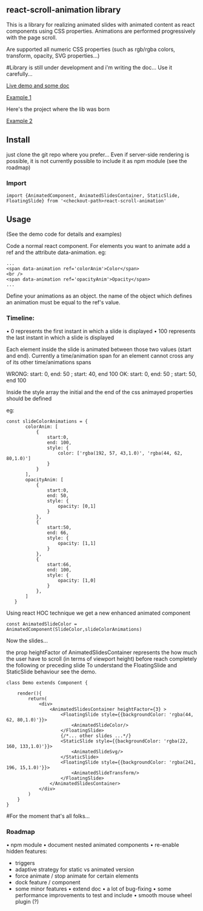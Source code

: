 ## react-scroll-animation library

This is a library for realizing animated slides with animated content as react components using CSS properties.
Animations are performed progressively with the page scroll.

Are supported all numeric CSS properties (such as rgb/rgba colors, transform, opacity, SVG properties...)

#Library is still under development and i'm writing the doc... Use it carefully...


[Live demo and some doc](http://getapper.com/demo)


[Example 1](http://getapper.com/)

Here's the project where the lib was born

[Example 2](https://eduscopio.it/percorso-studenti-scelta-scuola-superiore)


## Install
just clone the git repo where you prefer... Even if server-side rendering is possible, it is not currently possible to include it as npm module (see the roadmap)

### Import
```
import {AnimatedComponent, AnimatedSlidesContainer, StaticSlide, FloatingSlide} from '<checkout-path>react-scroll-animation'
```

## Usage
(See the demo code for details and examples)

Code a normal react component. For elements you want to animate add a ref and the attribute data-animation.
eg:
```
...
<span data-animation ref='colorAnim'>Color</span>
<br />
<span data-animation ref='opacityAnim'>Opacity</span>
...
```

Define your animations as an object.
the name of the object which defines an animation must be equal to the ref's value.

### Timeline:
• 0 represents the first instant in which a slide is displayed
• 100 represents the last instant in which a slide is displayed

Each element inside the slide is animated between those two values (start and end).
Currently a time/animation span for an element cannot cross any of its other time/animations spans

WRONG: start: 0, end: 50 ; start: 40, end 100
OK: start: 0, end: 50 ; start: 50, end 100

Inside the style array the initial and the end of the css animayed properties should be defined

eg:
```
const slideColorAnimations = {
       colorAnim: [
           {
               start:0,
               end: 100,
               style: {
                   color: ['rgba(192, 57, 43,1.0)', 'rgba(44, 62, 80,1.0)']
               }
           }
       ],
       opacityAnim: [
           {
               start:0,
               end: 50,
               style: {
                   opacity: [0,1]
               }
           },
           {
               start:50,
               end: 66,
               style: {
                   opacity: [1,1]
               }
           },
           {
               start:66,
               end: 100,
               style: {
                   opacity: [1,0]
               }
           },
       ]
   }
```

Using react HOC technique we get a new enhanced animated component

```
const AnimatedSlideColor = AnimatedComponent(SlideColor,slideColorAnimations)
```

Now the slides...

the prop heightFactor of AnimatedSlidesContainer represents the how much the user have to scroll (in terms of viewport height) before reach completely the following or preceding slide
To understand the FloatingSlide and StaticSlide behaviour see the demo.
```
class Demo extends Component {
​
    render(){
        return(
            <div>
                <AnimatedSlidesContainer heightFactor={3} >
                    <FloatingSlide style={{backgroundColor: 'rgba(44, 62, 80,1.0)'}}>
                        <AnimatedSlideColor/>
                    </FloatingSlide>
                    {/*... other slides ...*/}
                    <StaticSlide style={{backgroundColor: 'rgba(22, 160, 133,1.0)'}}>
                        <AnimatedSlideSvg/>
                    </StaticSlide>
                    <FloatingSlide style={{backgroundColor: 'rgba(241, 196, 15,1.0)'}}>
                        <AnimatedSlideTransform/>
                    </FloatingSlide>
                </AnimatedSlidesContainer>
            </div>
        )
    }
}
```

#For the moment that's all folks...

### Roadmap

• npm module
• document nested animated components
• re-enable hidden features:
  - triggers
  - adaptive strategy for static vs animated version
  - force animate / stop animate for certain elements
  - dock feature / component
  - some minor features
• extend doc
• a lot of bug-fixing
• some performance improvements to test and include
• smooth mouse wheel plugin (?)


